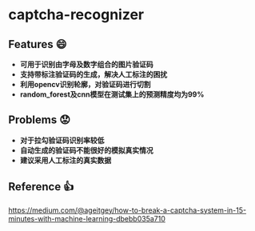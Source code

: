 # captcha-recognizer
## Features :smile:
- **可用于识别由字母及数字组合的图片验证码**
- **支持带标注验证码的生成，解决人工标注的困扰**  
- **利用opencv识别轮廓，对验证码进行切割**
- **random_forest及cnn模型在测试集上的预测精度均为99%**
## Problems :worried:
- **对于拉勾验证码识别率较低**
- **自动生成的验证码不能很好的模拟真实情况**
- **建议采用人工标注的真实数据**     
## Reference :thumbsup:
https://medium.com/@ageitgey/how-to-break-a-captcha-system-in-15-minutes-with-machine-learning-dbebb035a710
